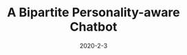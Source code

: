 ---
title: "A Bipartite Personality-aware Chatbot"
permalink: /projects/changhong_health
excerpt: "<img src='/images/bpac.png'>"
date: 2020-2-3
---
